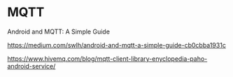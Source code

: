 # MQTT

Android and MQTT: A Simple Guide

https://medium.com/swlh/android-and-mqtt-a-simple-guide-cb0cbba1931c

https://www.hivemq.com/blog/mqtt-client-library-enyclopedia-paho-android-service/